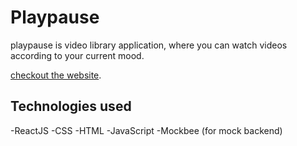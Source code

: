 # Playpause

playpause is video library application, where you can watch videos according to your current mood.

[checkout the website](https://playnpause.netlify.app/).

## Technologies used

-ReactJS
-CSS
-HTML
-JavaScript
-Mockbee (for mock backend)
